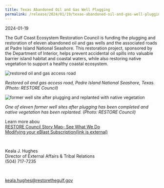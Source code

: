 ```yaml
---
title: Texas Abandoned Oil and Gas Well Plugging
permalink: /release/2024/01/19/texas-abandoned-oil-and-gas-well-plugging
---
```


2024-01-19

The Gulf Coast Ecosystem Restoration Council is funding the plugging and restoration of eleven abandoned oil and gas wells and the associated roads at Padre Island National Seashore. This restoration project, sponsored by the Department of Interior, helps prevent accidental oil spills into valuable barrier island habitat and coastal waters, while also restoring native vegetation to support a healthy coastal ecosystem.

![restored oil and gas access road](/sites/default/files/inline-images/Well%20Plugging%20Site%20Visit%20-%20Access%20Road%20Restoration-edit.jpg%20-%2020231218.jpg)

_Restored oil and gas access road, Padre Island National Seashore, Texas. (Photo: RESTORE Council)_

![former well site after plugging and replanted with native vegetation](/sites/default/files/inline-images/PGMON%20-%20Well%20Plugging%20Site%20Visit%20Well%20Pad%20Restoration.jpg%20-%2020231218.jpg)

_One of eleven former well sites after plugging has been completed and native vegetation has been replanted. (Photo: RESTORE Council)_

Learn more abou  
[RESTORE Council Story Map- See What We Do](https://gcc02.safelinks.protection.outlook.com/?url=https%3A%2F%2Frestorethegulf.maps.arcgis.com%2Fapps%2FMapSeries%2Findex.html%3Fappid%3Dfc84cd0bac7540839a43b56936a529ca&data=05%7C02%7Celwilson%40contractor.usgs.gov%7C2de612243cc64ac3f7d008dc01b02dc4%7C0693b5ba4b184d7b9341f32f400a5494%7C0%7C0%7C638387103396381798%7CUnknown%7CTWFpbGZsb3d8eyJWIjoiMC4wLjAwMDAiLCJQIjoiV2luMzIiLCJBTiI6Ik1haWwiLCJXVCI6Mn0%3D%7C3000%7C%7C%7C&sdata=c9Bpvq%2BZG5EO8e8aaC38g4iSLtUu4erlDhK84yI3yQw%3D&reserved=0)  
[Modifying your eBlast Subscription(link is external)](https://gcc02.safelinks.protection.outlook.com/?url=https%3A%2F%2Fwww.restorethegulf.gov%2Fapps%2Feblast%2FModifyInformation.aspx&data=05%7C02%7Celwilson%40contractor.usgs.gov%7C2de612243cc64ac3f7d008dc01b02dc4%7C0693b5ba4b184d7b9341f32f400a5494%7C0%7C0%7C638387103396381798%7CUnknown%7CTWFpbGZsb3d8eyJWIjoiMC4wLjAwMDAiLCJQIjoiV2luMzIiLCJBTiI6Ik1haWwiLCJXVCI6Mn0%3D%7C3000%7C%7C%7C&sdata=RvWw4hnqAi512Gaovv70lr4Goj0xCXzn3cQmcIfuP48%3D&reserved=0)

 

Keala J. Hughes  
Director of External Affairs & Tribal Relations  
(504) 717-7235

 

[keala.hughes@restorethegulf.gov](mailto:keala.hughes@restorethegulf.gov)
